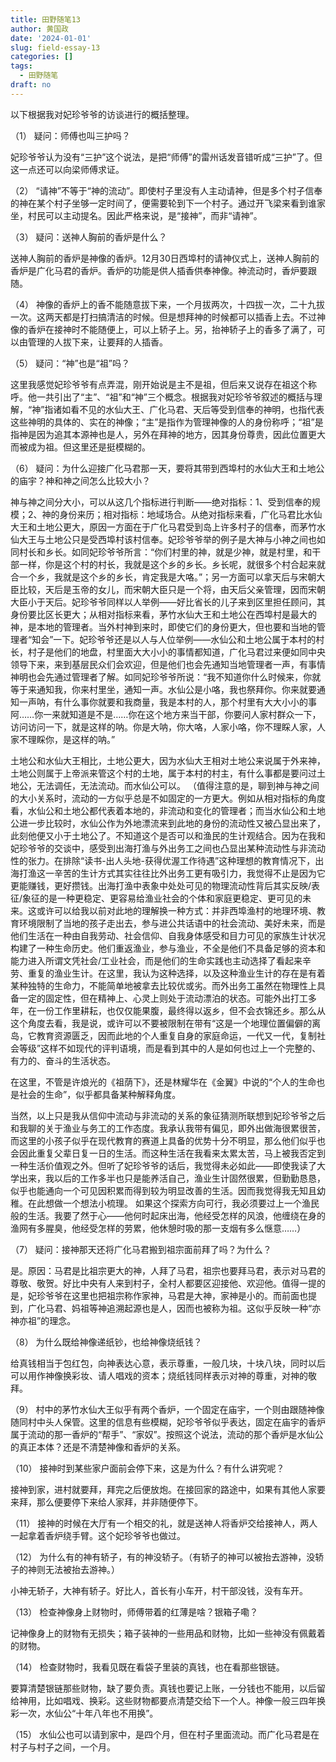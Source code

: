 ```yaml
---
title: 田野随笔13
author: 黄国政
date: '2024-01-01'
slug: field-essay-13
categories: []
tags:
  - 田野随笔
draft: no
---
```


<!--more-->

以下根据我对妃珍爷爷的访谈进行的概括整理。

（1）	疑问：师傅也叫三护吗？

妃珍爷爷认为没有“三护”这个说法，是把“师傅”的雷州话发音错听成“三护”了。但这一点还可以向梁师傅求证。

（2）	“请神”不等于“神的流动”。即使村子里没有人主动请神，但是多个村子信奉的神在某个村子坐够一定时间了，便需要轮到下一个村子。通过开飞梁来看到谁家坐，村民可以主动提名。因此严格来说，是“接神”，而非“请神”。

（3）	疑问：送神人胸前的香炉是什么？

送神人胸前的香炉是神像的香炉。12月30日西埠村的请神仪式上，送神人胸前的香炉是广化马君的香炉。香炉的功能是供人插香供奉神像。神流动时，香炉要跟随。

（4）	神像的香炉上的香不能随意拔下来，一个月拔两次，十四拔一次，二十九拔一次。这两天都是打扫搞清洁的时候。但是想拜神的时候都可以插香上去。不过神像的香炉在接神时不能随便上，可以上轿子上。另，抬神轿子上的香多了满了，可以由管理的人拔下来，让要拜的人插香。

（5）	疑问：“神”也是“祖”吗？

这里我感觉妃珍爷爷有点弄混，刚开始说是主不是祖，但后来又说存在祖这个称呼。他一共引出了“主”、“祖”和“神”三个概念。根据我对妃珍爷爷叙述的概括与理解，“神”指诸如看不见的水仙大王、广化马君、天后等受到信奉的神明，也指代表这些神明的具体的、实在的神像；“主”是指作为管理神像的人的身份称呼；“祖”是指神是因为追其本源神也是人，另外在拜神的地方，因其身份尊贵，因此位置更大而被成为祖。但这里还是挺模糊的。

（6）	疑问：为什么迎接广化马君那一天，要将其带到西埠村的水仙大王和土地公的庙宇？神和神之间怎么比较大小？

神与神之间分大小，可以从这几个指标进行判断——绝对指标：1、受到信奉的规模；2、神的身份来历；相对指标：地域场合。从绝对指标来看，广化马君比水仙大王和土地公更大，原因一方面在于广化马君受到岛上许多村子的信奉，而茅竹水仙大王与土地公只是受西埠村该村信奉。妃珍爷爷举的例子是大神与小神之间也如同村长和乡长。如同妃珍爷爷所言：“你们村里的神，就是少神，就是村里，和干部一样，你是这个村的村长，我就是这个乡的乡长。乡长呢，就很多个村合起来就合一个乡，我就是这个乡的乡长，肯定我是大咯。”；另一方面可以拿天后与宋朝大臣比较，天后是玉帝的女儿，而宋朝大臣只是一个将，由天后父亲管理，因而宋朝大臣小于天后。妃珍爷爷同样以人举例——好比省长的儿子来到区里担任顾问，其身份要比区长更大；从相对指标来看，茅竹水仙大王和土地公在西埠村是最大的神，是本地的管理者。当外村神到来时，即使它们的身份更大，但也要和当地的管理者“知会”一下。妃珍爷爷还是以人与人位举例——水仙公和土地公属于本村的村长，村子是他们的地盘，村里面大大小小的事情都知道，广化马君过来便如同中央领导下来，来到基层民众们会欢迎，但是他们也会先通知当地管理者一声，有事情神明也会先通过管理者了解。如同妃珍爷爷所说：“我不知道你什么时候来，你就等于来通知我，你来村里坐，通知一声。水仙公是小咯，我也祭拜你。你来就要通知一声呐，有什么事你就要和我商量，我是本村的人，那个村里有大大小小的事阿……你一来就知道是不是……你在这个地方来当干部，你要问人家村群众一下，访问访问一下，就是这样的呐。你是大呐，你大咯，人家小咯，你不理睬人家，人家不理睬你，是这样的呐。”

土地公和水仙大王相比，土地公更大，因为水仙大王相对土地公来说属于外来神，土地公则属于上帝派来管这个村的土地，属于本村的村主，有什么事都是要问过土地公，无法调任，无法流动。而水仙公可以。
（值得注意的是，聊到神与神之间的大小关系时，流动的一方似乎总是不如固定的一方更大。例如从相对指标的角度看，水仙公和土地公都代表着本地的，非流动和变化的管理者；而当水仙公和土地公进一步比较时，水仙公作为外地漂流来到此地的身份的流动性又被凸显出来了，此刻他便又小于土地公了。不知道这个是否可以和渔民的生计观结合。因为在我和妃珍爷爷的交谈中，感受到出海打渔与外出务工之间也凸显出某种流动性与非流动性的张力。在排除“读书-出人头地-获得优渥工作待遇”这种理想的教育情况下，出海打渔这一辛苦的生计方式其实往往比外出务工更有吸引力，我觉得不止是因为它更能赚钱，更好攒钱。出海打渔中表象中处处可见的物理流动性背后其实反映/表征/象征的是一种更稳定、更容易给渔业社会的个体和家庭更稳定、更可见的未来。这或许可以给我以前对此地的理解换一种方式：并非西埠渔村的地理环境、教育环境限制了当地的孩子走出去，参与进公共话语中的社会流动、美好未来，而是他们生活在一种由自我劳动、社会信仰、自我身体感受和目力可见的家族生计状况构建了一种生命历史。他们重返渔业，参与渔业，不全是他们不具备足够的资本和能力进入所谓文凭社会/工业社会，而是他们的生命实践也主动选择了看起来辛劳、重复的渔业生计。在这里，我认为这种选择，以及这种渔业生计的存在是有着某种独特的生命力，不能简单地被拿去比较优或劣。而外出务工虽然在物理性上具备一定的固定性，但在精神上、心灵上则处于流动漂泊的状态。可能外出打工多年，在一份工作里耕耘，也仅仅能果腹，最终得以返乡，但不会衣锦还乡。那么从这个角度去看，我是说，或许可以不要被限制在带有“这是一个地理位置偏僻的离岛，它教育资源匮乏，因而此地的个人重复自身的家庭命运，一代又一代，复制社会等级”这样不如现代的评判语境，而是看到其中的人是如何也过上一个完整的、有力的、奋斗的生活状态。

在这里，不管是许烺光的《祖荫下》，还是林耀华在《金翼》中说的“个人的生命也是社会的生命”，似乎都具备某种解释角度。

当然，以上只是我从信仰中流动与非流动的关系的象征猜测所联想到妃珍爷爷之后和我聊的关于渔业与务工的工作态度。我承认我带有偏见，即外出做海很累很苦，而这里的小孩子似乎在现代教育的赛道上具备的优势十分不明显，那么他们似乎也会因此重复父辈日复一日的生活。而这种生活在我看来太累太苦，马上被我否定到一种生活价值观之外。但听了妃珍爷爷的话后，我觉得未必如此——即使我读了大学出来，我以后的工作多半也只是能养活自己，渔业生计固然很累，但勤勤恳恳，似乎也能通向一个可见因积累而得到较为明显改善的生活。因而我觉得我无知且幼稚。在此想做一个想法小梳理。
如果这个探索方向可行，我必须要过上一个渔民般的生活。我要了然于心——他何时起床出海，他经受怎样的风浪，他缠绕在身的渔网有多腥臭，他经受怎样的劳累，他休憩时吸的那一支烟有多么惬意……）

（7）	疑问：接神那天还将广化马君搬到祖宗面前拜了吗？为什么？

是。原因：马君是比祖宗更大的神，人拜了马君，祖宗也要拜马君，表示对马君的尊敬、敬贺。好比中央有人来到村子，全村人都要区迎接他、欢迎他。值得一提的是，妃珍爷爷在这里也把祖宗称作家神，马君是大神，家神是小的。而前面也提到，广化马君、妈祖等神追溯起源也是人，因而也被称为祖。这似乎反映一种“亦神亦祖”的理念。

（8）	为什么既给神像递纸钞，也给神像烧纸钱？

给真钱相当于包红包，向神表达心意，表示尊重，一般几块，十块八块，同时以后可以用作神像换彩妆、请人唱戏的资本；烧纸钱同样表示对神的尊重，对神的敬拜。

（9）	村中的茅竹水仙大王似乎有两个香炉，一个固定在庙宇，一个则由跟随神像随同村中头人保管。这里的信息有些模糊，妃珍爷爷似乎表达，固定在庙宇的香炉属于流动的那一香炉的“帮手”、“家奴”。按照这个说法，流动的那个香炉是水仙公的真正本体？还是不清楚神像和香炉的关系。

（10）	接神时到某些家户面前会停下来，这是为什么？有什么讲究呢？

接神到家，进村就要拜，拜完之后便放炮。在接回家的路途中，如果有其他人家要来拜，那么便要停下来给人家拜，并非随便停下。

（11）	接神的时候在大厅有一个相交的礼，就是送神人将香炉交给接神人，两人一起拿着香炉绕手臂。这个妃珍爷爷也做过。

（12）	为什么有的神有轿子，有的神没轿子。（有轿子的神可以被抬去游神，没轿子的神则无法被抬去游神。）

小神无轿子，大神有轿子。好比人，首长有小车开，村干部没钱，没有车开。

（13）	检查神像身上财物时，师傅带着的红薄是啥？银箱子嘞？

记神像身上的财物有无损失；箱子装神的一些用品和财物，比如一些神没有佩戴着的财物。

（14）	检查财物时，我看见既在看袋子里装的真钱，也在看那些银链。

要算清楚银链那些财物，缺了要负责。真钱也要记上账，一分钱也不能用，以后留给神用，比如唱戏、换彩。这些财物都要点清楚交给下一个人。神像一般三四年换彩一次，水仙公“十年八年也不用换”。

（15）	水仙公也可以请到家中，是四个月，但在村子里面流动。而广化马君是在村子与村子之间，一个月。
